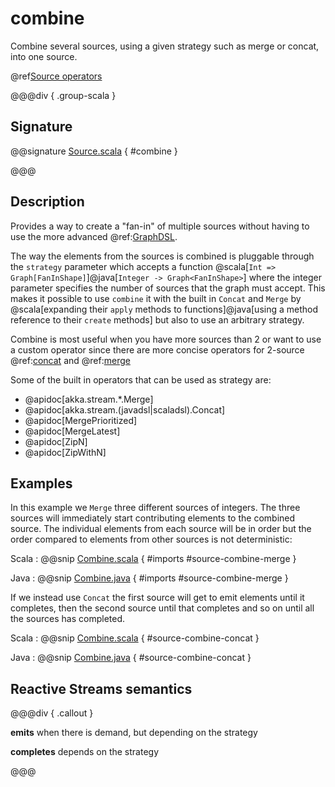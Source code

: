 # combine

Combine several sources, using a given strategy such as merge or concat, into one source.

@ref[Source operators](../index.md#source-operators)

@@@div { .group-scala }

## Signature

@@signature [Source.scala](/akka-stream/src/main/scala/akka/stream/scaladsl/Source.scala) { #combine }

@@@

## Description

Provides a way to create a "fan-in" of multiple sources without having to use the more advanced @ref:[GraphDSL](../../stream-graphs.md#constructing-graphs).

The way the elements from the sources
is combined is pluggable through the `strategy` parameter which accepts a function 
@scala[`Int => Graph[FanInShape]`]@java[`Integer -> Graph<FanInShape>`] where the integer parameter specifies the number of sources
that the graph must accept. This makes it possible to use `combine` it with the built in `Concat` 
and `Merge` by @scala[expanding their `apply` methods to functions]@java[using a method reference to their `create` methods] 
but also to use an arbitrary strategy. 

Combine is most useful when you have more sources than 2 or want to use a custom operator since there are more concise 
operators for 2-source @ref:[concat](../Source-or-Flow/concat.md) and @ref:[merge](../Source-or-Flow/merge.md) 

Some of the built in operators that can be used as strategy are:
 
 * @apidoc[akka.stream.*.Merge] 
 * @apidoc[akka.stream.(javadsl|scaladsl).Concat] 
 * @apidoc[MergePrioritized]
 * @apidoc[MergeLatest]
 * @apidoc[ZipN]
 * @apidoc[ZipWithN]

## Examples

In this example we `Merge` three different 
sources of integers. The three sources will immediately start contributing elements to the combined source. The individual 
elements from each source will be in order but the order compared to elements from other sources is not deterministic:

Scala
:   @@snip [Combine.scala](/akka-docs/src/test/scala/docs/stream/operators/source/Combine.scala) { #imports #source-combine-merge }   

Java
:   @@snip [Combine.java](/akka-docs/src/test/java/jdocs/stream/operators/source/Combine.java) { #imports #source-combine-merge }


If we instead use `Concat` the first source 
will get to emit elements until it completes, then the second source until that completes and so on until all the sources has completed.

Scala
:   @@snip [Combine.scala](/akka-docs/src/test/scala/docs/stream/operators/source/Combine.scala) { #source-combine-concat }   

Java
:   @@snip [Combine.java](/akka-docs/src/test/java/jdocs/stream/operators/source/Combine.java) { #source-combine-concat }


## Reactive Streams semantics

@@@div { .callout }

**emits** when there is demand, but depending on the strategy

**completes** depends on the strategy

@@@
